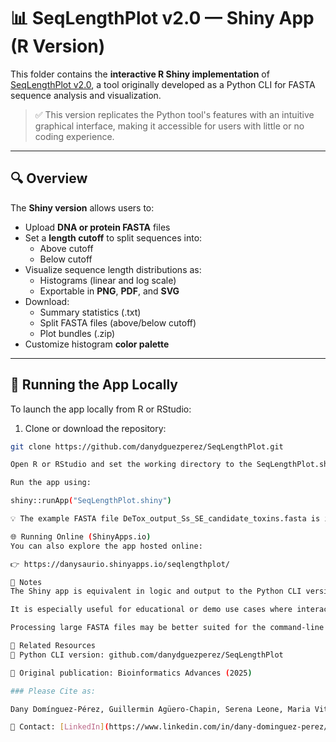 # 📊 SeqLengthPlot v2.0 — Shiny App (R Version)

This folder contains the **interactive R Shiny implementation** of [SeqLengthPlot v2.0](https://doi.org/10.1093/bioadv/vbae183), a tool originally developed as a Python CLI for FASTA sequence analysis and visualization.

> ✅ This version replicates the Python tool's features with an intuitive graphical interface, making it accessible for users with little or no coding experience.

---

## 🔍 Overview

The **Shiny version** allows users to:

- Upload **DNA or protein FASTA** files
- Set a **length cutoff** to split sequences into:
  - Above cutoff
  - Below cutoff
- Visualize sequence length distributions as:
  - Histograms (linear and log scale)
  - Exportable in **PNG**, **PDF**, and **SVG**
- Download:
  - Summary statistics (.txt)
  - Split FASTA files (above/below cutoff)
  - Plot bundles (.zip)
- Customize histogram **color palette**

---

## 🚀 Running the App Locally

To launch the app locally from R or RStudio:

1. Clone or download the repository:

```bash
git clone https://github.com/danydguezperez/SeqLengthPlot.git

Open R or RStudio and set the working directory to the SeqLengthPlot.shiny/ folder.

Run the app using:

shiny::runApp("SeqLengthPlot.shiny")

💡 The example FASTA file DeTox_output_Ss_SE_candidate_toxins.fasta is included for demo purposes.

🌐 Running Online (ShinyApps.io)
You can also explore the app hosted online:

👉 https://danysaurio.shinyapps.io/seqlengthplot/

📎 Notes
The Shiny app is equivalent in logic and output to the Python CLI version.

It is especially useful for educational or demo use cases where interactivity is desired.

Processing large FASTA files may be better suited for the command-line tool.

🔗 Related Resources
🐍 Python CLI version: github.com/danydguezperez/SeqLengthPlot

📄 Original publication: Bioinformatics Advances (2025)

### Please Cite as: 

Dany Domínguez-Pérez, Guillermin Agüero-Chapin, Serena Leone, Maria Vittoria Modica, SeqLengthPlot v2.0: an all-in-one, easy-to-use tool for visualizing and retrieving sequence lengths from FASTA files, Bioinformatics Advances, Volume 5, Issue 1, 2025, vbae183, [https://doi.org/10.1093/bioadv/vbae183](https://doi.org/10.1093/bioadv/vbae183)

💬 Contact: [LinkedIn](https://www.linkedin.com/in/dany-dominguez-perez/) or [X (Twitter)](https://x.com/danydguezperez)
